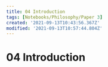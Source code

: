 ```yaml
---
title: 04 Introduction
tags: [Notebooks/Philosophy/Paper 3]
created: '2021-09-13T10:43:56.367Z'
modified: '2021-09-13T10:57:44.804Z'
---
```


# 04 Introduction

